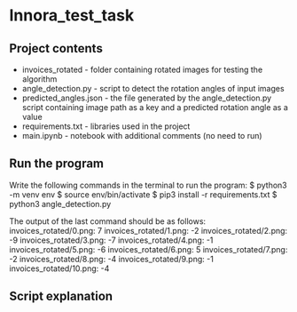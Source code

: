 # Innora_test_task

## Project contents 
* invoices_rotated - folder containing rotated images for testing the algorithm
* angle_detection.py - script to detect the rotation angles of input images
* predicted_angles.json - the file generated by the angle_detection.py script containing image path as a key and a predicted rotation angle as a value
* requirements.txt - libraries used in the project
* main.ipynb - notebook with additional comments (no need to run)

## Run the program 

Write the following commands in the terminal to run the program:
$ python3 -m venv env 
$ source env/bin/activate
$ pip3 install -r requirements.txt
$ python3 angle_detection.py

The output of the last command should be as follows:
invoices_rotated/0.png: 7
invoices_rotated/1.png: -2
invoices_rotated/2.png: -9
invoices_rotated/3.png: -7
invoices_rotated/4.png: -1
invoices_rotated/5.png: -6
invoices_rotated/6.png: 5
invoices_rotated/7.png: -2
invoices_rotated/8.png: -4
invoices_rotated/9.png: -1
invoices_rotated/10.png: -4

## Script explanation


